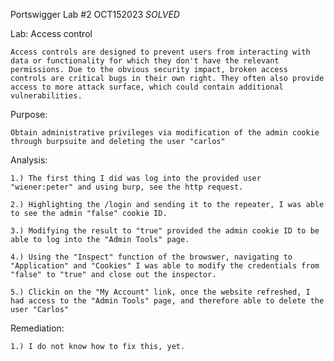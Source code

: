 Portswigger Lab #2 OCT152023 *SOLVED*

Lab: Access control

    Access controls are designed to prevent users from interacting with data or functionality for which they don't have the relevant permissions. Due to the obvious security impact, broken access controls are critical bugs in their own right. They often also provide access to more attack surface, which could contain additional vulnerabilities.


Purpose: 

    Obtain administrative privileges via modification of the admin cookie through burpsuite and deleting the user "carlos"

Analysis: 
    
    1.) The first thing I did was log into the provided user "wiener:peter" and using burp, see the http request. 

    2.) Highlighting the /login and sending it to the repeater, I was able to see the admin "false" cookie ID.

    3.) Modifying the result to "true" provided the admin cookie ID to be able to log into the "Admin Tools" page. 

    4.) Using the "Inspect" function of the browswer, navigating to "Application" and "Cookies" I was able to modify the credentials from "false" to "true" and close out the inspector. 

    5.) Clickin on the "My Account" link, once the website refreshed, I had access to the "Admin Tools" page, and therefore able to delete the user "Carlos"

Remediation: 
    
    1.) I do not know how to fix this, yet.